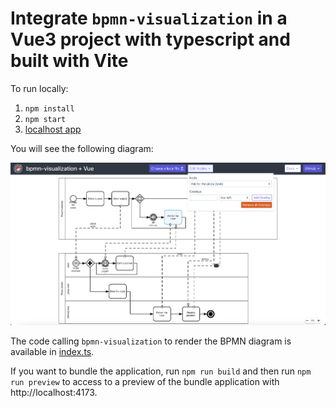 # Integrate `bpmn-visualization` in a Vue3 project with typescript and built with Vite

To run locally:

1. `npm install`
2. `npm start`
3. [localhost app](http://localhost:5173)

You will see the following diagram:

![BPMN diagram in the home page](docs/home.png)

The code calling `bpmn-visualization` to render the BPMN diagram is available in [index.ts](src/app.vue).

If you want to bundle the application, run `npm run build` and then run `npm run preview` to access to a preview of the
bundle application with http://localhost:4173.

